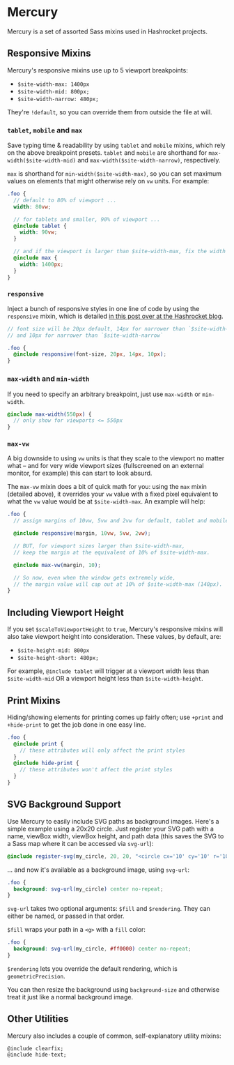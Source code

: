 # Mercury

Mercury is a set of assorted Sass mixins used in Hashrocket projects.

## Responsive Mixins

Mercury's responsive mixins use up to 5 viewport breakpoints:

- `$site-width-max: 1400px`
- `$site-width-mid: 800px;`
- `$site-width-narrow: 480px;`

They're `!default`, so you can override them from outside the file at will.

### `tablet`, `mobile` and `max`

Save typing time & readability by using `tablet` and `mobile` mixins, which rely on the above breakpoint presets. `tablet` and `mobile` are shorthand for `max-width($site-width-mid)` and `max-width($site-width-narrow)`, respectively.

`max` is shorthand for `min-width($site-width-max)`, so you can set maximum values on elements that might otherwise rely on `vw` units. For example:

```scss
.foo {
  // default to 80% of viewport ...
  width: 80vw;

  // for tablets and smaller, 90% of viewport ...
  @include tablet {
    width: 90vw;
  }

  // and if the viewport is larger than $site-width-max, fix the width at 1000px.
  @include max {
    width: 1400px;
  }
}

```

### `responsive`

Inject a bunch of responsive styles in one line of code by using the `responsive` mixin, which is detailed [in this post over at the Hashrocket blog](http://hashrocket.com/blog/posts/drop-in-responsive-styles-with-sass).

```scss
// font size will be 20px default, 14px for narrower than `$site-width-mid`,
// and 10px for narrower than `$site-width-narrow`

.foo {
  @include responsive(font-size, 20px, 14px, 10px);
}
```

### `max-width` and `min-width`

If you need to specify an arbitrary breakpoint, just use `max-width` or `min-width`.

```scss
@include max-width(550px) {
  // only show for viewports <= 550px
}
```

### `max-vw`

A big downside to using `vw` units is that they scale to the viewport no matter what – and for very wide viewport sizes (fullscreened on an external monitor, for example) this can start to look absurd.

The `max-vw` mixin does a bit of quick math for you: using the `max` mixin (detailed above), it overrides your `vw` value with a fixed pixel equivalent to what the `vw` value would be at `$site-width-max`. An example will help:

```scss
.foo {
  // assign margins of 10vw, 5vw and 2vw for default, tablet and mobile widths, respectively.

  @include responsive(margin, 10vw, 5vw, 2vw);

  // BUT, for viewport sizes larger than $site-width-max,
  // keep the margin at the equivalent of 10% of $site-width-max.

  @include max-vw(margin, 10);

  // So now, even when the window gets extremely wide,
  // the margin value will cap out at 10% of $site-width-max (140px).
}
```

## Including Viewport Height

If you set `$scaleToViewportHeight` to `true`, Mercury's responsive mixins will also take viewport height into consideration. These values, by default, are:

- `$site-height-mid: 800px`
- `$site-height-short: 480px;`

For example, `@include tablet` will trigger at a viewport width less than `$site-width-mid` OR a viewport height less than `$site-width-height`.

## Print Mixins

Hiding/showing elements for printing comes up fairly often; use `+print` and `+hide-print` to get the job done in one easy line.

```scss
.foo {
  @include print {
    // these attributes will only affect the print styles
  }
  @include hide-print {
    // these attributes won't affect the print styles
  }
}
```

## SVG Background Support

Use Mercury to easily include SVG paths as background images. Here's a simple example using a 20x20 circle. Just register your SVG path with a name, viewBox width, viewBox height, and path data (this saves the SVG to a Sass map where it can be accessed via `svg-url`):

```scss
@include register-svg(my_circle, 20, 20, "<circle cx='10' cy='10' r='10' />");
```

... and now it's available as a background image, using `svg-url`:

```scss
.foo {
  background: svg-url(my_circle) center no-repeat;
}
```

`svg-url` takes two optional arguments: `$fill` and `$rendering`. They can either be named, or passed in that order.

`$fill` wraps your path in a `<g>` with a `fill` color:

```scss
.foo {
  background: svg-url(my_circle, #ff0000) center no-repeat;
}
```

`$rendering` lets you override the default rendering, which is `geometricPrecision`.

You can then resize the background using `background-size` and otherwise treat it just like a normal background image.

## Other Utilities

Mercury also includes a couple of common, self-explanatory utility mixins:

```
@include clearfix;
@include hide-text;
```
